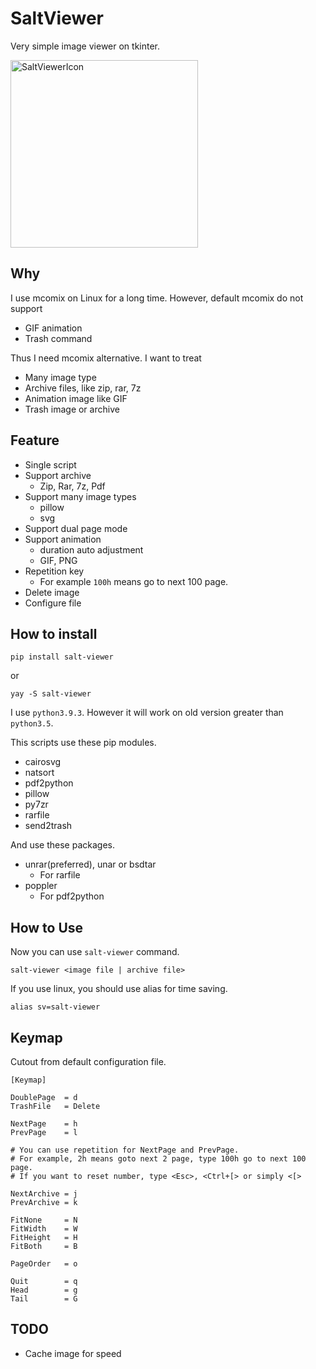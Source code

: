 SaltViewer
===============

Very simple image viewer on tkinter.

<a href='https://svgshare.com/s/WiE' ><img src='https://svgshare.com/i/WiE.svg' width=300 height=300 title='SaltViewerIcon' /></a>

Why
-------------

I use mcomix on Linux for a long time. 
However, default mcomix do not support 

- GIF animation
- Trash command

Thus I need mcomix alternative.
I want to treat 

- Many image type
- Archive files, like zip, rar, 7z
- Animation image like GIF
- Trash image or archive


Feature
------------

- Single script
- Support archive
	- Zip, Rar, 7z, Pdf
- Support many image types
    - pillow
	- svg
- Support dual page mode
- Support animation
	- duration auto adjustment
	- GIF, PNG
- Repetition key
	- For example `100h` means go to next 100 page.
- Delete image
- Configure file


How to install
-----------


```
pip install salt-viewer
```

or

```
yay -S salt-viewer
```

I use `python3.9.3`. However it will work on old version greater than `python3.5`.


This scripts use these pip modules.

- cairosvg
- natsort
- pdf2python
- pillow
- py7zr
- rarfile
- send2trash

And use these packages.

- unrar(preferred), unar or bsdtar
	- For rarfile
- poppler
	- For pdf2python


How to Use
---------

Now you can use `salt-viewer` command.

```
salt-viewer <image file | archive file>
```

If you use linux, you should use alias for time saving.

```
alias sv=salt-viewer
```

Keymap
----------

Cutout from default configuration file.


```
[Keymap]

DoublePage  = d
TrashFile   = Delete

NextPage    = h
PrevPage    = l

# You can use repetition for NextPage and PrevPage.
# For example, 2h means goto next 2 page, type 100h go to next 100 page.
# If you want to reset number, type <Esc>, <Ctrl+[> or simply <[>

NextArchive = j
PrevArchive = k

FitNone     = N
FitWidth    = W
FitHeight   = H
FitBoth     = B

PageOrder   = o

Quit        = q
Head        = g
Tail        = G
```


TODO
--------

- Cache image for speed
